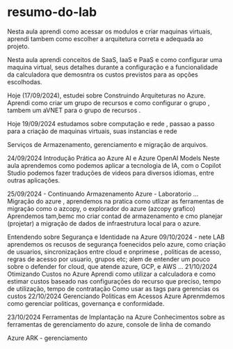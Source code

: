 # resumo-do-lab

Nesta aula aprendi como acessar os modulos e criar maquinas virtuais, aprendi tambem como escolher a arquitetura correta e adequada ao projeto.


Nesta aula aprendi conceitos de SaaS, IaaS e PaaS e como configurar uma maquina virtual, seus detalhes durante a configuração e a funcionalidade da calculadora que demosntra os custos previstos para as opções escolhodas.

Hoje (17/09/2024), estudei sobre Construindo Arquiteturas no Azure.
Aprendi como criar um grupo de recursos e como configurar o grupo , tambem um aVNET para o grupo de recursos .


Hoje 19/09/2024 estudamos sobre computação e rede , passao a passo para a criação de maquinas virtuais, suas instancias e rede

Serviços de Armazenamento, gerenciamento e migração de arquivos.

24/09/2024  Introdução Prática ao Azure AI e Azure OpenAI Models
Neste aula aprendemos como podemos aplicar a tecnologia de IA, com o Copilot Studio podemos fazer traduções de videos para diversos idiomas, entre outras aplicações.

25/09/2024 - Continuando  Armazenamento Azure - Laboratorio ... Migração do azure , aprendemos na pratica como utlizar as ferramentas de migração como o azcopy,  o explorador do azure (azcopy grafico)
Aprendemos tam,bemc mo criar contad de armazenamento e cmo planejar (projetar) a migração de dados de infraestrutura local para o azure.

Entendendo sobre Segurança e Identidade na Azure
09/10/2024 - 
nete LAB aprendemos os recusos de segurança foenecidos pelo azure, como criação de usuarios, sincronizaçãos entre cloud e onprimese , politicas de acesso, regras de acesso por usuario, grupos etc; alem de entender um pouco sobre o defender for cloud, que atende azure, GCP, e AWS ... 
21/10/2024  Otimizando Custos no Azure
Aprendi como utilizar a calculadora e como estimar custos baseado nas configurações do recurso que preciso, tempo de utilização, tempo de contratação
Como usar as tags para gerencias os custos
22/10/2024  Gerenciando Politicas em Acessos Azure
Aprenmdemos como gerenciar politicas, governança e conformidade.

23/10/2024
Ferramentas de Implantação na Azure
Conhecimentos sobre as ferramentas de gerenciamento do azure, console de linha de comando 

Azure ARK - gerenciamento
 
